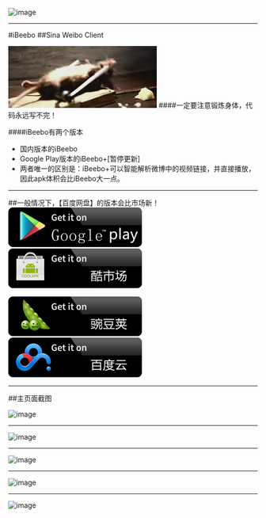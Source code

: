 ![image](http://img.wdjimg.com/mms/icon/v1/d/44/52ed35dcd4591c4cdbd5cfccc4b2344d_256_256.png)

-----------------
#iBeebo
##Sina Weibo Client

![image](https://github.com/andforce/Beebo/blob/master/screenshot/mouse.gif)
####一定要注意锻炼身体，代码永远写不完！

####iBeebo有两个版本
+ 国内版本的iBeebo
+ Google Play版本的iBeebo+[暂停更新]
+ 两者唯一的区别是：iBeebo+可以智能解析微博中的视频链接，并直接播放，因此apk体积会比iBeebo大一点。

************************
##一般情况下，【百度网盘】的版本会比市场新！
[![alt text](https://github.com/andforce/Beebo/blob/master/screenshot/GooglePlay.png "Google Play")](https://play.google.com/store/apps/details?id=org.zarroboogs.weibo.plus) [![alt text](https://github.com/andforce/Beebo/blob/master/screenshot/CoolApk.png "CoolApk")](http://coolapk.com/apk/org.zarroboogs.weibo)

[![alt text](https://github.com/andforce/Beebo/blob/master/screenshot/WanDouJIa.png "豌豆荚")](http://www.wandoujia.com/apps/org.zarroboogs.weibo) [![alt text](https://github.com/andforce/Beebo/blob/master/screenshot/Baidu.png "百度网盘")](http://yun.baidu.com/s/1eQGOhKQ)
************************

##主页面截图

![image](https://github.com/andforce/Beebo/blob/master/screenshot/screenshot_001.jpg)
******************************
![image](https://github.com/andforce/Beebo/blob/master/screenshot/screenshot_002.jpg)
******************************
![image](https://github.com/andforce/Beebo/blob/master/screenshot/screenshot_003.jpg)
******************************
![image](https://github.com/andforce/Beebo/blob/master/screenshot/screenshot_004.jpg)
******************************
![image](https://github.com/andforce/Beebo/blob/master/screenshot/screenshot_005.jpg)
